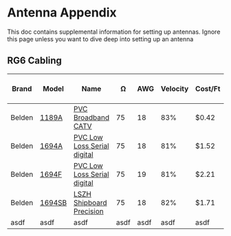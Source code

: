 # Antenna Appendix

This doc contains supplemental information for setting up antennas. Ignore this page unless you want to dive deep into setting up an antenna

## RG6 Cabling

<table>
    <thead>
        <th>Brand</th>
        <th>Model</th>
        <th>Name</th>
        <th>Ω</th>
        <th>AWG</th>
        <th>Velocity</th>
        <th>Cost/Ft</th>
        <th>dB/100Ft, 270 MHz</th>
        <th>dB/100Ft, 1000 MHz</th>
    </thead>
    <tbody>
        <tr>
            <td>Belden</td>
            <td><a href="http://www.belden.com/techdatas/english/1189a.pdf">1189A</a></td>
            <td><a href="https://www.showmecables.com/by-category/bulk-wire-cable/coax/rg6/belden-1189a-rg6-pvc-broadband-catv-coax-cable">PVC Broadband CATV</a></td>
            <td>75</td>
            <td>18</td>
            <td>83%</td>
            <td>$0.42</td>
            <td>3.24</td>
            <td>6.54</td>
        </tr>
        <tr>
            <td>Belden</td>
            <td><a href="http://www.belden.com/techdatas/english/1694A.pdf">1694A</a></td>
            <td><a href="https://www.showmecables.com/by-category/bulk-wire-cable/coax/rg6/belden-1694a-rg6-pvc-low-loss-serial-digital-coax-cable">PVC Low Loss Serial digital</a></td>
            <td>75</td>
            <td>18</td>
            <td>81%</td>
            <td>$1.52</td>
            <td>3.17</td>
            <td>6.30</td>
        </tr>
        <tr>
            <td>Belden</td>
            <td><a href="http://www.belden.com/techdatas/english/1694F.pdf">1694F</a></td>
            <td><a href="https://www.showmecables.com/by-category/bulk-wire-cable/coax/rg6/belden-1694f-rg6-pvc-low-loss-serial-digital-coax-cable">PVC Low Loss Serial digital</a></td>
            <td>75</td>
            <td>19</td>
            <td>81%</td>
            <td>$2.21</td>
            <td>4.00</td>
            <td>8.40</td>
        </tr>
        <tr>
            <td>Belden</td>
            <td><a href="http://www.belden.com/techdatas/english/1694SB.pdf">1694SB</a></td>
            <td><a href="https://www.showmecables.com/by-category/bulk-wire-cable/coax/rg6/belden-1694sb-rg6-lszh-shipboard-precision-video-cable-analog-digital-application">LSZH Shipboard Precision</a></td>
            <td>75</td>
            <td>18</td>
            <td>82%</td>
            <td>$1.71</td>
            <td>3.17</td>
            <td>6.42</td>
        </tr>
        <tr>
            <td>asdf</td>
            <td>asdf</td>
            <td>asdf</td>
            <td>asdf</td>
            <td>asdf</td>
            <td>asdf</td>
            <td>asdf</td>
            <td>asdf</td>
            <td>asdf</td>
        </tr>
    </tbody>
</table>